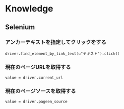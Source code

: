 # Knowledge



## Selenium

### アンカーテキストを指定してクリックをする

```
driver.find_element_by_link_text(u"テキスト").click()
```

### 現在のページURLを取得する

```
value = driver.current_url
```

### 現在のページソースを取得する

```
value = driver.pageen_source
```